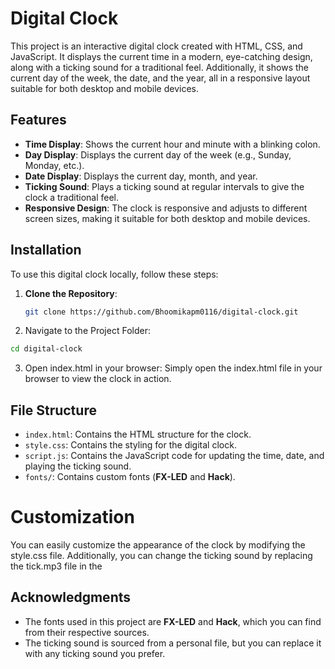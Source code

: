 # Digital Clock
This project is an interactive digital clock created with HTML, CSS, and JavaScript. It displays the current time in a modern, eye-catching design, along with a ticking sound for a traditional feel. Additionally, it shows the current day of the week, the date, and the year, all in a responsive layout suitable for both desktop and mobile devices.

## Features

- **Time Display**: Shows the current hour and minute with a blinking colon.
- **Day Display**: Displays the current day of the week (e.g., Sunday, Monday, etc.).
- **Date Display**: Displays the current day, month, and year.
- **Ticking Sound**: Plays a ticking sound at regular intervals to give the clock a traditional feel.
- **Responsive Design**: The clock is responsive and adjusts to different screen sizes, making it suitable for both desktop and mobile devices.

## Installation

To use this digital clock locally, follow these steps:

1. **Clone the Repository**:
   ```bash
   git clone https://github.com/Bhoomikapm0116/digital-clock.git
   ```
2. Navigate to the Project Folder:
  ```bash
  cd digital-clock
  ```
3. Open index.html in your browser:
   Simply open the index.html file in your browser to view the clock in action.
## File Structure

- `index.html`: Contains the HTML structure for the clock.
- `style.css`: Contains the styling for the digital clock.
- `script.js`: Contains the JavaScript code for updating the time, date, and playing the ticking sound.
- `fonts/`: Contains custom fonts (**FX-LED** and **Hack**).

# Customization
You can easily customize the appearance of the clock by modifying the style.css file. Additionally, you can change the ticking sound by replacing the tick.mp3 file in the <audio> tag.
## Acknowledgments

- The fonts used in this project are **FX-LED** and **Hack**, which you can find from their respective sources.
- The ticking sound is sourced from a personal file, but you can replace it with any ticking sound you prefer.
